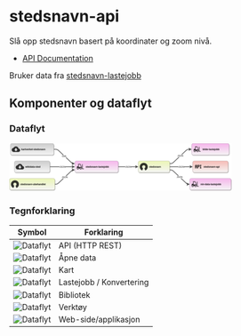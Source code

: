 # stedsnavn-api

Slå opp stedsnavn basert på koordinater og zoom nivå.

- [API Documentation](https://stedsnavn.artsdatabanken.no/)

Bruker data fra [stedsnavn-lastejobb](https://github.com/Artsdatabanken/stedsnavn-lastejobb)

## Komponenter og dataflyt

### Dataflyt

[![Dataflyt](https://github.com/Artsdatabanken/stedsnavn-lastejobb/raw/master/doc/dataflyt.png)](https://artsdatabanken.github.io/stedsnavn-lastejobb/)

### Tegnforklaring

| Symbol                                                                                                   | Forklaring               |
| -------------------------------------------------------------------------------------------------------- | ------------------------ |
| ![Dataflyt](https://github.com/Artsdatabanken/nin-arkitektur-dokumentasjon/raw/master/image/api_24.png)  | API (HTTP REST)          |
| ![Dataflyt](https://github.com/Artsdatabanken/nin-arkitektur-dokumentasjon/raw/master/image/data_24.png) | Åpne data                |
| ![Dataflyt](https://github.com/Artsdatabanken/nin-arkitektur-dokumentasjon/raw/master/image/kart_24.png) | Kart                     |
| ![Dataflyt](https://github.com/Artsdatabanken/nin-arkitektur-dokumentasjon/raw/master/image/last_24.png) | Lastejobb / Konvertering |
| ![Dataflyt](https://github.com/Artsdatabanken/nin-arkitektur-dokumentasjon/raw/master/image/lib_24.png)  | Bibliotek                |
| ![Dataflyt](https://github.com/Artsdatabanken/nin-arkitektur-dokumentasjon/raw/master/image/tool_24.png) | Verktøy                  |
| ![Dataflyt](https://github.com/Artsdatabanken/nin-arkitektur-dokumentasjon/raw/master/image/www_24.png)  | Web-side/applikasjon     |
